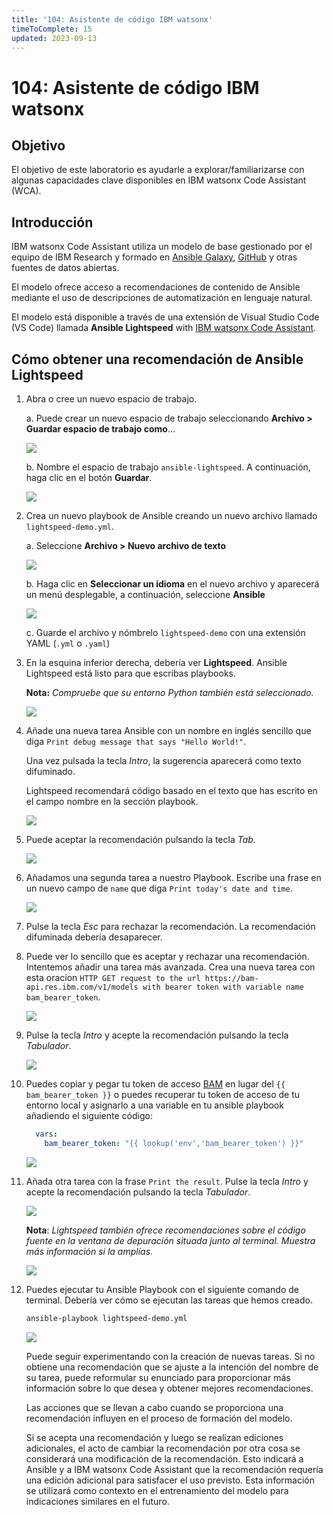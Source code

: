 ```yaml
---
title: '104: Asistente de código IBM watsonx'
timeToComplete: 15
updated: 2023-09-13
---
```

# 104: Asistente de código IBM watsonx

## Objetivo

El objetivo de este laboratorio es ayudarle a explorar/familiarizarse con algunas capacidades clave disponibles en IBM watsonx Code Assistant (WCA).

## Introducción

IBM watsonx Code Assistant utiliza un modelo de base gestionado por el equipo de IBM Research y formado en [Ansible Galaxy](https://galaxy.ansible.com/), [GitHub](https://github.com/) y otras fuentes de datos abiertas.

El modelo ofrece acceso a recomendaciones de contenido de Ansible mediante el uso de descripciones de automatización en lenguaje natural.

El modelo está disponible a través de una extensión de Visual Studio Code (VS Code) llamada **Ansible Lightspeed** with [IBM watsonx Code Assistant](https://www.ibm.com/products/watsonx-code-assistant).

## Cómo obtener una recomendación de Ansible Lightspeed

1.  Abra o cree un nuevo espacio de trabajo.

    a. Puede crear un nuevo espacio de trabajo seleccionando **Archivo > Guardar espacio de trabajo como**...

    ![](./images/104/save-workspace.png)

    b. Nombre el espacio de trabajo `ansible-lightspeed`. A continuación, haga clic en el botón **Guardar**.

    ![](./images/104/workspace-name.png)

2.  Crea un nuevo playbook de Ansible creando un nuevo archivo llamado `lightspeed-demo.yml`.

    a. Seleccione **Archivo > Nuevo archivo de texto**

    ![](./images/104/new-text-file.png)

    b. Haga clic en **Seleccionar un idioma** en el nuevo archivo y aparecerá un menú desplegable, a continuación, seleccione **Ansible**

    ![](./images/104/select-ansible-language.png)

    c. Guarde el archivo y nómbrelo `lightspeed-demo` con una extensión YAML (`.yml` o `.yaml`)

3.  En la esquina inferior derecha, debería ver **Lightspeed**. Ansible Lightspeed está listo para que escribas playbooks.

    **Nota:** *Compruebe que su entorno Python también está seleccionado.*

    ![](./images/104/lightspeed-status-bar.png)

4.  Añade una nueva tarea Ansible con un nombre en inglés sencillo que diga `Print debug message that says "Hello World!"`.

    Una vez pulsada la tecla *Intro*, la sugerencia aparecerá como texto difuminado.

    Lightspeed recomendará código basado en el texto que has escrito en el campo nombre en la sección playbook.

    ![](./images/104/debug-message.png)

5.  Puede aceptar la recomendación pulsando la tecla *Tab*.

    ![](./images/104/tab-key.png)

6.  Añadamos una segunda tarea a nuestro Playbook. Escribe una frase en un nuevo campo de `name` que diga `Print today's date and time`.

    ![](./images/104/decline-recommendation.png)

7.  Pulse la tecla *Esc* para rechazar la recomendación. La recomendación difuminada debería desaparecer.

8.  Puede ver lo sencillo que es aceptar y rechazar una recomendación. Intentemos añadir una tarea más avanzada. Crea una nueva tarea con esta oracíon `HTTP GET request to the url https://bam-api.res.ibm.com/v1/models with bearer token with variable name bam_bearer_token`.

    ![](./images/104/http-request.png)

9.  Pulse la tecla *Intro* y acepte la recomendación pulsando la tecla *Tabulador*.

    ![](./images/104/accept-http-request.png)

10. Puedes copiar y pegar tu token de acceso [BAM](https://bam.res.ibm.com/) en lugar del `{{ bam_bearer_token }}` o puedes recuperar tu token de acceso de tu entorno local y asignarlo a una variable en tu ansible playbook añadiendo el siguiente código:

    ```yml
      vars:
        bam_bearer_token: "{{ lookup('env','bam_bearer_token') }}"
    ```

    ![](./images/104/environment-variable.png)

11. Añada otra tarea con la frase `Print the result`. Pulse la tecla *Intro* y acepte la recomendación pulsando la tecla *Tabulador*.

    ![](./images/104/print-result.png)

    **Nota**: *Lightspeed también ofrece recomendaciones sobre el código fuente en la ventana de depuración situada junto al terminal. Muestra más información si la amplías.*

    ![](./images/104/source-code-recommendations.png)

12. Puedes ejecutar tu Ansible Playbook con el siguiente comando de terminal. Debería ver cómo se ejecutan las tareas que hemos creado.

    ```bash
    ansible-playbook lightspeed-demo.yml
    ```

    ![](./images/104/run-playbook.png)

    Puede seguir experimentando con la creación de nuevas tareas. Si no obtiene una recomendación que se ajuste a la intención del nombre de su tarea, puede reformular su enunciado para proporcionar más información sobre lo que desea y obtener mejores recomendaciones.

    Las acciones que se llevan a cabo cuando se proporciona una recomendación influyen en el proceso de formación del modelo.

    Si se acepta una recomendación y luego se realizan ediciones adicionales, el acto de cambiar la recomendación por otra cosa se considerará una modificación de la recomendación. Esto indicará a Ansible y a IBM watsonx Code Assistant que la recomendación requería una edición adicional para satisfacer el uso previsto. Esta información se utilizará como contexto en el entrenamiento del modelo para indicaciones similares en el futuro.
